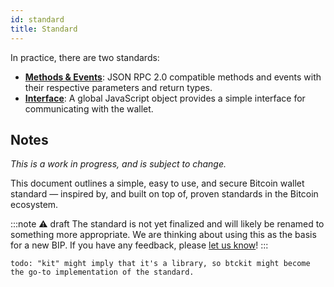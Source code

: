 ```yaml
---
id: standard
title: Standard
---
```


In practice, there are two standards:

- [**Methods & Events**](/docs/01-standard/02-methods-events/README.md): JSON RPC 2.0 compatible methods and events with their respective parameters and return types.
- [**Interface**](/docs/01-standard/02-interface/README.md): A global JavaScript object provides a simple interface for communicating with the wallet.

## Notes

_This is a work in progress, and is subject to change._

This document outlines a simple, easy to use, and secure Bitcoin wallet standard — inspired by, and built on top of, proven standards in the Bitcoin ecosystem.

:::note ⚠ draft
The standard is not yet finalized and will likely be renamed to something more appropriate. We are thinking about using this as the basis for a new BIP. If you have any feedback, please [let us know](https://github.com/btckit-org/btckit-docs/issues)!
:::

`todo: "kit" might imply that it's a library, so btckit might become the go-to implementation of the standard.`
